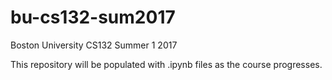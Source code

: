 # bu-cs132-sum2017
Boston University CS132 Summer 1 2017

This repository will be populated with .ipynb files as the course progresses. 
